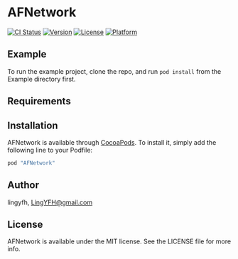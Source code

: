 # AFNetwork

[![CI Status](http://img.shields.io/travis/lingyfh/AFNetwork.svg?style=flat)](https://travis-ci.org/lingyfh/AFNetwork)
[![Version](https://img.shields.io/cocoapods/v/AFNetwork.svg?style=flat)](http://cocoapods.org/pods/AFNetwork)
[![License](https://img.shields.io/cocoapods/l/AFNetwork.svg?style=flat)](http://cocoapods.org/pods/AFNetwork)
[![Platform](https://img.shields.io/cocoapods/p/AFNetwork.svg?style=flat)](http://cocoapods.org/pods/AFNetwork)

## Example

To run the example project, clone the repo, and run `pod install` from the Example directory first.

## Requirements

## Installation

AFNetwork is available through [CocoaPods](http://cocoapods.org). To install
it, simply add the following line to your Podfile:

```ruby
pod "AFNetwork"
```

## Author

lingyfh, LingYFH@gmail.com

## License

AFNetwork is available under the MIT license. See the LICENSE file for more info.
